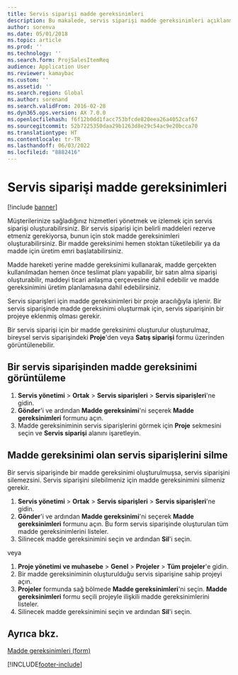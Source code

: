 ```yaml
---
title: Servis siparişi madde gereksinimleri
description: Bu makalede, servis siparişi madde gereksinimleri açıklanmaktadır.
author: sorenva
ms.date: 05/01/2018
ms.topic: article
ms.prod: ''
ms.technology: ''
ms.search.form: ProjSalesItemReq
audience: Application User
ms.reviewer: kamaybac
ms.custom: ''
ms.assetid: ''
ms.search.region: Global
ms.author: sorenand
ms.search.validFrom: 2016-02-28
ms.dyn365.ops.version: AX 7.0.0
ms.openlocfilehash: f6f12b0dd1facc753bfcde820eea26a4052caf67
ms.sourcegitcommit: 52b7225350daa29b1263d8e29c54ac9e20bcca70
ms.translationtype: HT
ms.contentlocale: tr-TR
ms.lasthandoff: 06/03/2022
ms.locfileid: "8882416"
---
```

# <a name="service-order-item-requirements"></a>Servis siparişi madde gereksinimleri

[!include [banner](../includes/banner.md)]

Müşterilerinize sağladığınız hizmetleri yönetmek ve izlemek için servis siparişi oluşturabilirsiniz. Bir servis siparişi için belirli maddeleri rezerve etmeniz gerekiyorsa, bunun için stok madde gereksinimleri oluşturabilirsiniz. Bir madde gereksinimi hemen stoktan tüketilebilir ya da madde için üretim emri başlatabilirsiniz.

Madde hareketi yerine madde gereksinimi kullanarak, madde gerçekten kullanılmadan hemen önce teslimat planı yapabilir, bir satın alma siparişi oluşturabilir, maddeyi ticari anlaşma çerçevesine dahil edebilir ve madde gereksinimini üretim planlamasına dahil edebilirsiniz.

Servis siparişleri için madde gereksinimleri bir proje aracılığıyla işlenir. Bir servis siparişinde madde gereksinimi oluşturmak için, servis siparişinin bir projeye eklenmiş olması gerekir.

Bir servis siparişi için bir madde gereksinimi oluşturulur oluşturulmaz, bireysel servis siparişindeki **Proje**'den veya **Satış siparişi** formu üzerinden görüntülenebilir.

## <a name="view-an-item-requirement-from-a-service-order"></a>Bir servis siparişinden madde gereksinimi görüntüleme

1. **Servis yönetimi** \> **Ortak** \> **Servis siparişleri** \> **Servis siparişleri**'ne gidin.
1. **Gönder**'i ve ardından **Madde gereksinimi**'ni seçerek **Madde gereksinimleri** formunu açın.
1. Madde gereksiniminin servis siparişlerini görmek için **Proje** sekmesini seçin ve **Servis siparişi** alanını işaretleyin.

## <a name="delete-service-orders-with-item-requirements"></a>Madde gereksinimi olan servis siparişlerini silme

Bir servis siparişinde bir madde gereksinimi oluşturulmuşsa, servis siparişini silemezsini. Servis siparişini silebilmeniz için madde gereksinimini silmeniz gerekir.

1. **Servis yönetimi** \> **Ortak** \> **Servis siparişleri** \> **Servis siparişleri**'ne gidin.
1. **Gönder**'i ve ardından **Madde gereksinimi**'ni seçerek **Madde gereksinimleri** formunu açın. Bu form servis siparişinde oluşturulan tüm madde gereksinimlerini listeler.
1. Silinecek madde gereksinimini seçin ve ardından **Sil**'i seçin.

veya

1. **Proje yönetimi ve muhasebe** \> **Genel** \> **Projeler** \> **Tüm projeler**'e gidin.
1. Bir madde gereksiniminin oluşturulduğu servis siparişine sahip projeyi açın.
1. **Projeler** formunda sağ bölmede **Madde gereksinimleri**'ni seçin. **Madde gereksinimleri** formu seçili projeyle ilişkili madde gereksinimlerini listeler.
1. Silinecek madde gereksinimini seçin ve ardından **Sil**'i seçin.

## <a name="see-also"></a>Ayrıca bkz.

[Madde gereksinimleri (form)](https://technet.microsoft.com/library/aa552021\(v=ax.60\))



[!INCLUDE[footer-include](../../includes/footer-banner.md)]